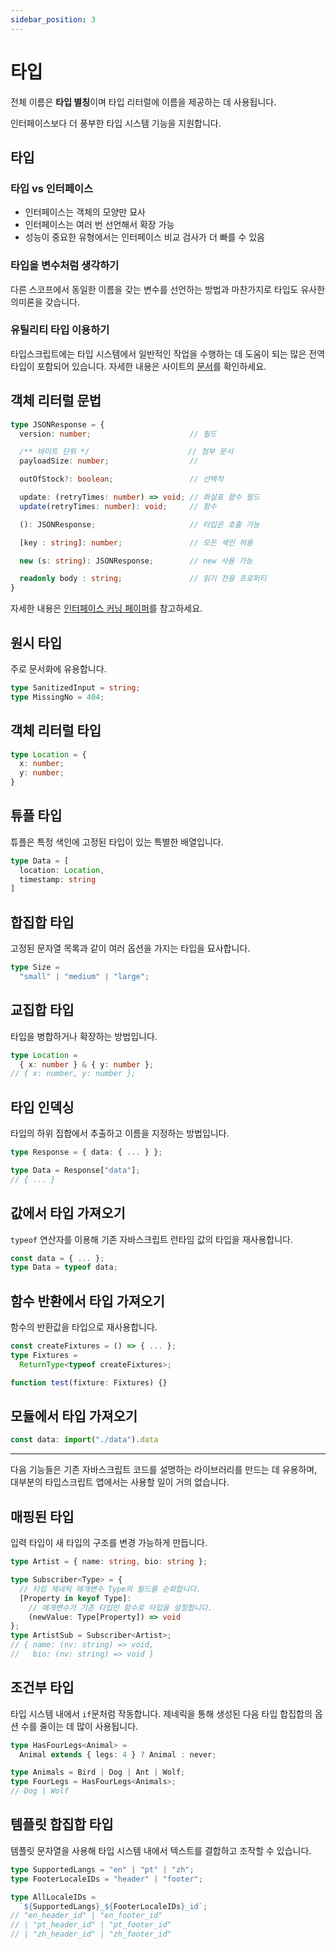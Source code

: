```yaml
---
sidebar_position: 3
---
```


# 타입

전체 이름은 **타입 별칭**이며 타입 리터럴에 이름을 제공하는 데 사용됩니다.

인터페이스보다 더 풍부한 타입 시스템 기능을 지원합니다.

## 타입

### 타입 vs 인터페이스

- 인터페이스는 객체의 모양만 묘사
- 인터페이스는 여러 번 선언해서 확장 가능
- 성능이 중요한 유형에서는 인터페이스 비교 검사가 더 빠를 수 있음

### 타입을 변수처럼 생각하기

다른 스코프에서 동일한 이름을 갖는 변수를 선언하는 방법과 마찬가지로 타입도 유사한 의미론을 갖습니다.

### 유틸리티 타입 이용하기

타입스크립트에는 타입 시스템에서 일반적인 작업을 수행하는 데 도움이 되는 많은 전역 타입이 포함되어 있습니다. 자세한 내용은 사이트의 [문서](https://www.typescriptlang.org/ko/docs/handbook/utility-types.html)를 확인하세요.

## 객체 리터럴 문법

```ts
type JSONResponse = {
  version: number;                      // 필드

  /** 바이트 단위 */                      // 첨부 문서
  payloadSize: number;                  //

  outOfStock?: boolean;                 // 선택적

  update: (retryTimes: number) => void; // 화살표 함수 필드
  update(retryTimes: number): void;     // 함수

  (): JSONResponse;                     // 타입은 호출 가능

  [key : string]: number;               // 모든 색인 허용

  new (s: string): JSONResponse;        // new 사용 가능

  readonly body : string;               // 읽기 전용 프로퍼티
}
```

자세한 내용은 [인터페이스 커닝 페이퍼](https://www.typescriptlang.org/ko/cheatsheets)를 참고하세요.

## 원시 타입

주로 문서화에 유용합니다.

```ts
type SanitizedInput = string;
type MissingNo = 404;
```

## 객체 리터럴 타입

```ts
type Location = {
  x: number;
  y: number;
}
```

## 튜플 타입

튜플은 특정 색인에 고정된 타입이 있는 특별한 배열입니다.

```ts
type Data = [
  location: Location,
  timestamp: string
]
```

## 합집합 타입

고정된 문자열 목록과 같이 여러 옵션을 가지는 타입을 묘사합니다.

```ts
type Size =
  "small" | "medium" | "large";
```

## 교집합 타입

타입을 병합하거나 확장하는 방법입니다.

```ts
type Location =
  { x: number } & { y: number };
// { x: number, y: number };
```

## 타입 인덱싱

타입의 하위 집합에서 추출하고 이름을 지정하는 방법입니다.

```ts
type Response = { data: { ... } };

type Data = Response["data"];
// { ... }
```

## 값에서 타입 가져오기

`typeof` 연산자를 이용해 기존 자바스크립트 런타임 값의 타입을 재사용합니다.

```ts
const data = { ... };
type Data = typeof data;
```

## 함수 반환에서 타입 가져오기

함수의 반환값을 타입으로 재사용합니다.

```ts
const createFixtures = () => { ... };
type Fixtures =
  ReturnType<typeof createFixtures>;

function test(fixture: Fixtures) {}
```

## 모듈에서 타입 가져오기

```ts
const data: import("./data").data
```

------

다음 기능들은 기존 자바스크립트 코드를 설명하는 라이브러리를 만드는 데 유용하며, 대부분의 타입스크립트 앱에서는 사용할 일이 거의 없습니다.

## 매핑된 타입

입력 타입이 새 타입의 구조를 변경 가능하게 만듭니다.

```ts
type Artist = { name: string, bio: string };

type Subscriber<Type> = {
  // 타입 제네릭 매개변수 Type의 필드를 순회합니다.
  [Property in keyof Type]:
    // 매개변수가 기존 타입인 함수로 타입을 설정합니다.
    (newValue: Type[Property]) => void
};
type ArtistSub = Subscriber<Artist>;
// { name: (nv: string) => void,
//   bio: (nv: string) => void }
```

## 조건부 타입

타입 시스템 내에서 `if`문처럼 작동합니다. 제네릭을 통해 생성된 다음 타입 합집합의 옵션 수를 줄이는 데 많이 사용됩니다.

```ts
type HasFourLegs<Animal> =
  Animal extends { legs: 4 } ? Animal : never;

type Animals = Bird | Dog | Ant | Wolf;
type FourLegs = HasFourLegs<Animals>;
// Dog | Wolf
```

## 템플릿 합집합 타입

템플릿 문자열을 사용해 타입 시스템 내에서 텍스트를 결합하고 조작할 수 있습니다.

```ts
type SupportedLangs = "en" | "pt" | "zh";
type FooterLocaleIDs = "header" | "footer";

type AllLocaleIDs =
  `${SupportedLangs}_${FooterLocaleIDs}_id`;
// "en_header_id" | "en_footer_id"
// | "pt_header_id" | "pt_footer_id"
// | "zh_header_id" | "zh_footer_id"
```


